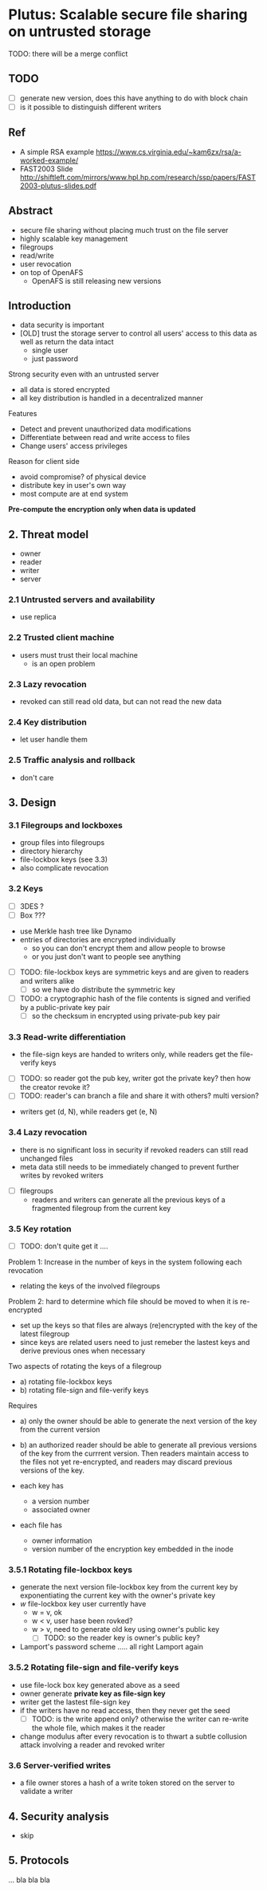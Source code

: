 # Plutus: Scalable secure file sharing on untrusted storage

TODO: there will be a merge conflict

## TODO

- [ ] generate new version, does this have anything to do with block chain
- [ ] is it possible to distinguish different writers

## Ref

- A simple RSA example https://www.cs.virginia.edu/~kam6zx/rsa/a-worked-example/
- FAST2003 Slide http://shiftleft.com/mirrors/www.hpl.hp.com/research/ssp/papers/FAST2003-plutus-slides.pdf

## Abstract

- secure file sharing without placing much trust on the file server
- highly scalable key management
- filegroups
- read/write
- user revocation
- on top of OpenAFS
  - OpenAFS is still releasing new versions

## Introduction

- data security is important
- [OLD] trust the storage server to control all users' access to this data as well as return the data intact
  - single user
  - just password

Strong security even with an untrusted server

- all data is stored encrypted
- all key distribution is handled in a decentralized manner

Features

- Detect and prevent unauthorized data modifications
- Differentiate between read and write access to files
- Change users' access privileges

Reason for client side

- avoid compromise? of physical device
- distribute key in user's own way
- most compute are at end system

**Pre-compute the encryption only when data is updated**

## 2. Threat model

- owner
- reader
- writer
- server

### 2.1 Untrusted servers and availability

- use replica

### 2.2 Trusted client machine

- users must trust their local machine
  - is an open problem

### 2.3 Lazy revocation

- revoked can still read old data, but can not read the new data

### 2.4 Key distribution

- let user handle them


### 2.5 Traffic analysis and rollback

- don't care

## 3. Design

### 3.1 Filegroups and lockboxes

- group files into filegroups
- directory hierarchy
- file-lockbox keys (see 3.3)
- also complicate revocation

### 3.2 Keys

- [ ] 3DES ?
- [ ] Box ???
- use Merkle hash tree like Dynamo
- entries of directories are encrypted individually
  - so you can don't encrypt them and allow people to browse
  - or you just don't want to people see anything
- [ ] TODO: file-lockbox keys are symmetric keys and are given to readers and writers alike
  - [ ] so we have do distribute the symmetric key
- [ ] TODO: a cryptographic hash of the file contents is signed and verified by a public-private key pair
  - [ ] so the checksum in encrypted using private-pub key pair

### 3.3 Read-write differentiation

- the file-sign keys are handed to writers only, while readers get the file-verify keys
- [ ] TODO: so reader got the pub key, writer got the private key? then how the creator revoke it?
- [ ] TODO: reader's can branch a file and share it with others? multi version?
- writers get (d, N), while readers get (e, N)

### 3.4 Lazy revocation

- there is no significant loss in security if revoked readers can still read unchanged files
- meta data still needs to be immediately changed to prevent further writes by revoked writers
- [ ] filegroups
  - readers and writers can generate all the previous keys of a fragmented filegroup from the current key

### 3.5 Key rotation

- [ ] TODO: don't quite get it ....

Problem 1: Increase in the number of keys in the system following each revocation

- relating the keys of the involved filegroups

Problem 2: hard to determine which file should be moved to when it is re-encrypted

- set up the keys so that files are always (re)encrypted with the key of the latest filegroup
- since keys are related users need to just remeber the lastest keys and derive previous ones when necessary

Two aspects of rotating the keys of a filegroup

- a) rotating file-lockbox keys
- b) rotating file-sign and file-verify keys

Requires

- a) only the owner should be able to generate the next version of the key from the current version
- b) an authorized reader should be able to generate all previous versions of the key from the currrent version.
Then readers maintain access to the files not yet re-encrypted, and readers may discard previous versions of the key.

- each key has
  - a version number
  - associated owner
- each file has
  - owner information
  - version number of the encryption key embedded in the inode

### 3.5.1 Rotating file-lockbox keys

- generate the next version file-lockbox key from the current key by exponentiating the current key with the owner's private key
- *w* file-lockbox key user currently have
  - w = v, ok
  - w < v, user hase been rovked?
  - w > v, need to generate old key using owner's public key
    - [ ] TODO: so the reader key is owner's public key?
- Lamport's password scheme ..... all right Lamport again

### 3.5.2 Rotating file-sign and file-verify keys

- use file-lock box key generated above as a seed
- owner generate **private key as file-sign key**
- writer get the lastest file-sign key
- if the writers have no read access, then they never get the seed
  - [ ] TODO: is the write append only? otherwise the writer can re-write the whole file, which makes it the reader
- change modulus after every revocation is to thwart a subtle collusion attack involving a reader and revoked writer

### 3.6 Server-verified writes

- a file owner stores a hash of a write token stored on the server to validate a writer

## 4. Security analysis

- skip

## 5. Protocols

... bla bla bla
